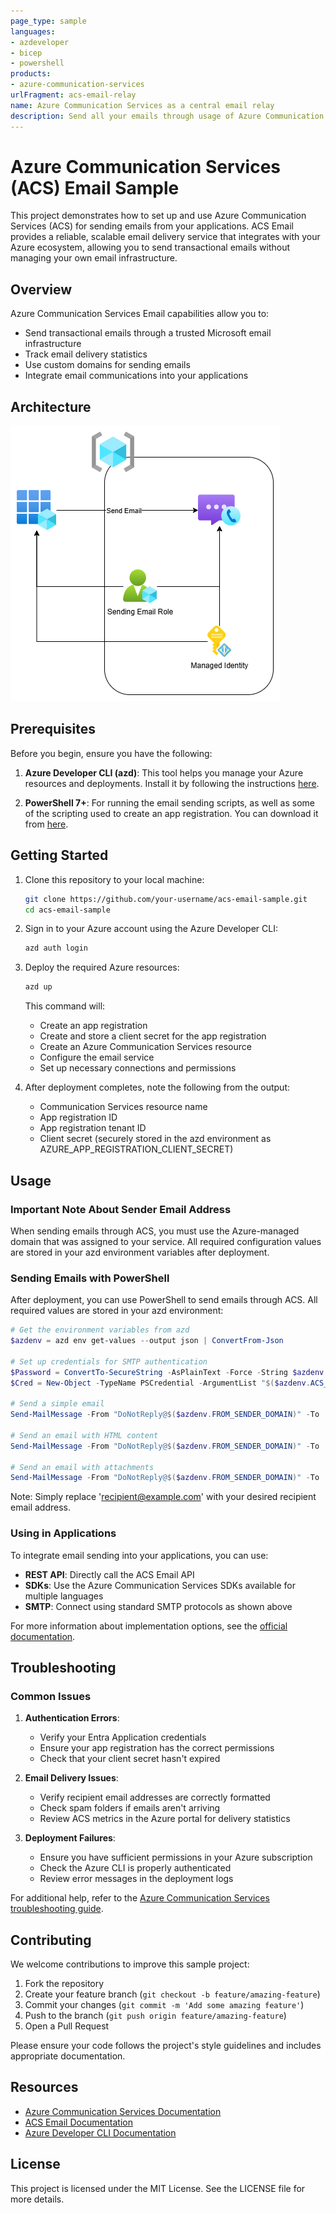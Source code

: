 ```yaml
---
page_type: sample
languages:
- azdeveloper
- bicep
- powershell
products:
- azure-communication-services
urlFragment: acs-email-relay
name: Azure Communication Services as a central email relay
description: Send all your emails through usage of Azure Communication Services
---
```

<!-- YAML front-matter schema: https://review.learn.microsoft.com/en-us/help/contribute/samples/process/onboarding?branch=main#supported-metadata-fields-for-readmemd -->

# Azure Communication Services (ACS) Email Sample

This project demonstrates how to set up and use Azure Communication Services (ACS) for sending emails from your applications. ACS Email provides a reliable, scalable email delivery service that integrates with your Azure ecosystem, allowing you to send transactional emails without managing your own email infrastructure.

## Overview

Azure Communication Services Email capabilities allow you to:
- Send transactional emails through a trusted Microsoft email infrastructure
- Track email delivery statistics
- Use custom domains for sending emails
- Integrate email communications into your applications

## Architecture
![acs-email-relay-architecture](/docs/images/acs-relay-sample-architecture.png)

## Prerequisites

Before you begin, ensure you have the following:

1. **Azure Developer CLI (azd)**: This tool helps you manage your Azure resources and deployments. Install it by following the instructions [here](https://learn.microsoft.com/en-us/azure/developer/azure-developer-cli/install-azd).

2. **PowerShell 7+**: For running the email sending scripts, as well as some of the scripting used to create an app registration. You can download it from [here](https://github.com/PowerShell/PowerShell).

## Getting Started

1. Clone this repository to your local machine:
   ```bash
   git clone https://github.com/your-username/acs-email-sample.git
   cd acs-email-sample
   ```

2. Sign in to your Azure account using the Azure Developer CLI:
   ```bash
   azd auth login
   ```

3. Deploy the required Azure resources:
   ```bash
   azd up
   ```
   This command will:
   - Create an app registration
   - Create and store a client secret for the app registration
   - Create an Azure Communication Services resource
   - Configure the email service
   - Set up necessary connections and permissions

4. After deployment completes, note the following from the output:
   - Communication Services resource name
   - App registration ID
   - App registration tenant ID
   - Client secret (securely stored in the azd environment as AZURE_APP_REGISTRATION_CLIENT_SECRET)

## Usage

### Important Note About Sender Email Address

When sending emails through ACS, you must use the Azure-managed domain that was assigned to your service. All required configuration values are stored in your azd environment variables after deployment.

### Sending Emails with PowerShell

After deployment, you can use PowerShell to send emails through ACS. All required values are stored in your azd environment:

```powershell
# Get the environment variables from azd
$azdenv = azd env get-values --output json | ConvertFrom-Json

# Set up credentials for SMTP authentication
$Password = ConvertTo-SecureString -AsPlainText -Force -String $azdenv.AZURE_APP_REGISTRATION_CLIENT_SECRET
$Cred = New-Object -TypeName PSCredential -ArgumentList "$($azdenv.ACS_NAME)|$($azdenv.AZURE_APP_REGISTRATION_CLIENT_ID)|$($azdenv.AZURE_TENANT_ID)", $Password

# Send a simple email
Send-MailMessage -From "DoNotReply@$($azdenv.FROM_SENDER_DOMAIN)" -To 'recipient@example.com' -Subject 'Test mail' -Body 'This is a test email from Azure Communication Services' -SmtpServer 'smtp.azurecomm.net' -Port 587 -Credential $Cred -UseSsl

# Send an email with HTML content
Send-MailMessage -From "DoNotReply@$($azdenv.FROM_SENDER_DOMAIN)" -To 'recipient@example.com' -Subject 'HTML Test mail' -BodyAsHtml -Body '<h1>Hello</h1><p>This is an <strong>HTML</strong> email.</p>' -SmtpServer 'smtp.azurecomm.net' -Port 587 -Credential $Cred -UseSsl

# Send an email with attachments
Send-MailMessage -From "DoNotReply@$($azdenv.FROM_SENDER_DOMAIN)" -To 'recipient@example.com' -Subject 'Email with attachment' -Body 'Please see the attached document.' -Attachments 'path/to/your/file.pdf' -SmtpServer 'smtp.azurecomm.net' -Port 587 -Credential $Cred -UseSsl
```

Note: Simply replace 'recipient@example.com' with your desired recipient email address.

### Using in Applications

To integrate email sending into your applications, you can use:

- **REST API**: Directly call the ACS Email API
- **SDKs**: Use the Azure Communication Services SDKs available for multiple languages
- **SMTP**: Connect using standard SMTP protocols as shown above

For more information about implementation options, see the [official documentation](https://learn.microsoft.com/en-us/azure/communication-services/concepts/email/email-overview).

## Troubleshooting

### Common Issues

1. **Authentication Errors**:
   - Verify your Entra Application credentials
   - Ensure your app registration has the correct permissions
   - Check that your client secret hasn't expired

2. **Email Delivery Issues**:
   - Verify recipient email addresses are correctly formatted
   - Check spam folders if emails aren't arriving
   - Review ACS metrics in the Azure portal for delivery statistics

3. **Deployment Failures**:
   - Ensure you have sufficient permissions in your Azure subscription
   - Check the Azure CLI is properly authenticated
   - Review error messages in the deployment logs

For additional help, refer to the [Azure Communication Services troubleshooting guide](https://learn.microsoft.com/en-us/azure/communication-services/concepts/troubleshooting-info).

## Contributing

We welcome contributions to improve this sample project:

1. Fork the repository
2. Create your feature branch (`git checkout -b feature/amazing-feature`)
3. Commit your changes (`git commit -m 'Add some amazing feature'`)
4. Push to the branch (`git push origin feature/amazing-feature`)
5. Open a Pull Request

Please ensure your code follows the project's style guidelines and includes appropriate documentation.

## Resources

- [Azure Communication Services Documentation](https://learn.microsoft.com/en-us/azure/communication-services/)
- [ACS Email Documentation](https://learn.microsoft.com/en-us/azure/communication-services/concepts/email/email-overview)
- [Azure Developer CLI Documentation](https://learn.microsoft.com/en-us/azure/developer/azure-developer-cli/)

## License

This project is licensed under the MIT License. See the LICENSE file for more details.